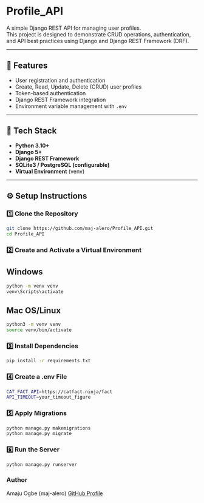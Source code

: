 # Profile_API

A simple Django REST API for managing user profiles.  
This project is designed to demonstrate CRUD operations, authentication, and API best practices using Django and Django REST Framework (DRF).

---

## 🚀 Features
- User registration and authentication
- Create, Read, Update, Delete (CRUD) user profiles
- Token-based authentication
- Django REST Framework integration
- Environment variable management with `.env`

---

## 🧰 Tech Stack
- **Python 3.10+**
- **Django 5+**
- **Django REST Framework**
- **SQLite3 / PostgreSQL (configurable)**
- **Virtual Environment** (venv)

---

## ⚙️ Setup Instructions

### 1️⃣ Clone the Repository
```bash
git clone https://github.com/maj-alero/Profile_API.git
cd Profile_API
```
### 2️⃣ Create and Activate a Virtual Environment
## Windows
```bash
python -m venv venv
venv\Scripts\activate
```

## Mac OS/Linux
```bash
python3 -m venv venv
source venv/bin/activate
```

### 3️⃣ Install Dependencies
```bash
pip install -r requirements.txt
```

### 4️⃣ Create a .env File
```bash
CAT_FACT_API=https://catfact.ninja/fact
API_TIMEOUT=your_timeout_figure
```
### 5️⃣ Apply Migrations
```bash
python manage.py makemigrations
python manage.py migrate
```

### 6️⃣ Run the Server
```bash
python manage.py runserver
```
### Author
Amaju Ogbe (maj-alero)
[GitHub Profile](https://github.com/maj-alero/)